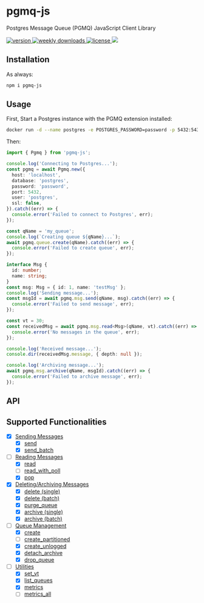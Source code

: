 # pgmq-js

Postgres Message Queue (PGMQ) JavaScript Client Library

<p>
  <a href="https://www.npmjs.com/package/pgmq-js">
    <img src="https://img.shields.io/npm/v/pgmq-js" alt="version"/>
  </a>
  <a href="https://www.npmjs.com/package/pgmq-js">
    <img src="https://img.shields.io/npm/dw/pgmq-js" alt="weekly downloads"/>
  </a>
  <a href="https://github.com/Muhammad-Magdi/pgmq-js/blob/main/LICENSE">
    <img src="https://img.shields.io/npm/l/pgmq-js" alt="license"/>
  </a>
  <a href="https://codecov.io/gh/Muhammad-Magdi/pgmq-js" > 
    <img src="https://codecov.io/gh/Muhammad-Magdi/pgmq-js/graph/badge.svg?token=ZOC1HSGGC7"/> 
  </a>
</p>

## Installation

As always:

```bash
npm i pgmq-js
```

## Usage

First, Start a Postgres instance with the PGMQ extension installed:

```bash
docker run -d --name postgres -e POSTGRES_PASSWORD=password -p 5432:5432 quay.io/tembo/pgmq-pg:latest
```

Then:

```ts
import { Pgmq } from 'pgmq-js';

console.log('Connecting to Postgres...');
const pgmq = await Pgmq.new({
  host: 'localhost',
  database: 'postgres',
  password: 'password',
  port: 5432,
  user: 'postgres',
  ssl: false,
}).catch((err) => {
  console.error('Failed to connect to Postgres', err);
});

const qName = 'my_queue';
console.log(`Creating queue ${qName}...`);
await pgmq.queue.create(qName).catch((err) => {
  console.error('Failed to create queue', err);
});

interface Msg {
  id: number;
  name: string;
}
const msg: Msg = { id: 1, name: 'testMsg' };
console.log('Sending message...');
const msgId = await pgmq.msg.send(qName, msg).catch((err) => {
  console.error('Failed to send message', err);
});

const vt = 30;
const receivedMsg = await pgmq.msg.read<Msg>(qName, vt).catch((err) => {
  console.error('No messages in the queue', err);
});

console.log('Received message...');
console.dir(receivedMsg.message, { depth: null });

console.log('Archiving message...');
await pgmq.msg.archive(qName, msgId).catch((err) => {
  console.error('Failed to archive message', err);
});
```

## API

## Supported Functionalities

- [x] [Sending Messages](https://tembo-io.github.io/pgmq/api/sql/functions/#sending-messages)
  - [x] [send](https://tembo-io.github.io/pgmq/api/sql/functions/#send)
  - [x] [send_batch](https://tembo-io.github.io/pgmq/api/sql/functions/#send_batch)
- [ ] [Reading Messages](https://tembo-io.github.io/pgmq/api/sql/functions/#reading-messages)
  - [x] [read](https://tembo-io.github.io/pgmq/api/sql/functions/#read)
  - [ ] [read_with_poll](https://tembo-io.github.io/pgmq/api/sql/functions/#read_with_poll)
  - [x] [pop](https://tembo-io.github.io/pgmq/api/sql/functions/#pop)
- [x] [Deleting/Archiving Messages](https://tembo-io.github.io/pgmq/api/sql/functions/#deletingarchiving-messages)
  - [x] [delete (single)](https://tembo-io.github.io/pgmq/api/sql/functions/#delete-single)
  - [x] [delete (batch)](https://tembo-io.github.io/pgmq/api/sql/functions/#delete-batch)
  - [x] [purge_queue](https://tembo-io.github.io/pgmq/api/sql/functions/#purge_queue)
  - [x] [archive (single)](https://tembo-io.github.io/pgmq/api/sql/functions/#archive-single)
  - [x] [archive (batch)](https://tembo-io.github.io/pgmq/api/sql/functions/#archive-batch)
- [ ] [Queue Management](https://tembo-io.github.io/pgmq/api/sql/functions/#queue-management)
  - [x] [create](https://tembo-io.github.io/pgmq/api/sql/functions/#create)
  - [ ] [create_partitioned](https://tembo-io.github.io/pgmq/api/sql/functions/#create_partitioned)
  - [x] [create_unlogged](https://tembo-io.github.io/pgmq/api/sql/functions/#create_unlogged)
  - [x] [detach_archive](https://tembo-io.github.io/pgmq/api/sql/functions/#detach_archive)
  - [x] [drop_queue](https://tembo-io.github.io/pgmq/api/sql/functions/#drop_queue)
- [ ] [Utilities](https://tembo-io.github.io/pgmq/api/sql/functions/#utilities)
  - [x] [set_vt](https://tembo-io.github.io/pgmq/api/sql/functions/#set_vt)
  - [x] [list_queues](https://tembo-io.github.io/pgmq/api/sql/functions/#list_queues)
  - [x] [metrics](https://tembo-io.github.io/pgmq/api/sql/functions/#metrics)
  - [ ] [metrics_all](https://tembo-io.github.io/pgmq/api/sql/functions/#metrics_all)
